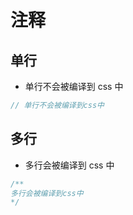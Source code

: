 # 注释

## 单行

- 单行不会被编译到 css 中

```scss
// 单行不会被编译到css中
```

## 多行

- 多行会被编译到 css 中

```scss
/**
多行会被编译到css中
*/
```
